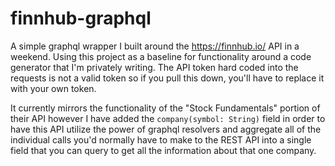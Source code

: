 # finnhub-graphql
A simple graphql wrapper I built around the https://finnhub.io/ API in a weekend. Using this project as a baseline for functionality around a code generator that I'm privately writing. The API token hard coded into the requests is not a valid token so if you pull this down, you'll have to replace it with your own token.

It currently mirrors the functionality of the "Stock Fundamentals" portion of their API however I have added the `company(symbol: String)` field in order to have this API utilize the power of graphql resolvers and aggregate all of the individual calls you'd normally have to make to the REST API into a single field that you can query to get all the information about that one company.
